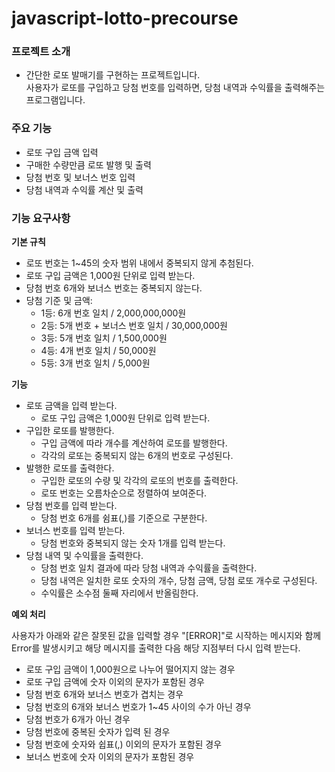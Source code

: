 # javascript-lotto-precourse

### 프로젝트 소개

- 간단한 로또 발매기를 구현하는 프로젝트입니다.  
  사용자가 로또를 구입하고 당첨 번호를 입력하면, 당첨 내역과 수익률을 출력해주는 프로그램입니다.

### 주요 기능

- 로또 구입 금액 입력
- 구매한 수량만큼 로또 발행 및 출력
- 당첨 번호 및 보너스 번호 입력
- 당첨 내역과 수익률 계산 및 출력

### 기능 요구사항

**기본 규칙**

- 로또 번호는 1~45의 숫자 범위 내에서 중복되지 않게 추첨된다.
- 로또 구입 금액은 1,000원 단위로 입력 받는다.
- 당첨 번호 6개와 보너스 번호는 중복되지 않는다.
- 당첨 기준 및 금액:
  - 1등: 6개 번호 일치 / 2,000,000,000원
  - 2등: 5개 번호 + 보너스 번호 일치 / 30,000,000원
  - 3등: 5개 번호 일치 / 1,500,000원
  - 4등: 4개 번호 일치 / 50,000원
  - 5등: 3개 번호 일치 / 5,000원

**기능**

- 로또 금액을 입력 받는다.
  - 로또 구입 금액은 1,000원 단위로 입력 받는다.
- 구입한 로또를 발행한다.
  - 구입 금액에 따라 개수를 계산하여 로또를 발행한다.
  - 각각의 로또는 중복되지 않는 6개의 번호로 구성된다.
- 발행한 로또를 출력한다.
  - 구입한 로또의 수량 및 각각의 로또의 번호를 출력한다.
  - 로또 번호는 오름차순으로 정렬하여 보여준다.
- 당첨 번호를 입력 받는다.
  - 당첨 번호 6개를 쉼표(,)를 기준으로 구분한다.
- 보너스 번호를 입력 받는다.
  - 당첨 번호와 중복되지 않는 숫자 1개를 입력 받는다.
- 당첨 내역 및 수익률을 출력한다.
  - 당첨 번호 일치 결과에 따라 당첨 내역과 수익률을 출력한다.
  - 당첨 내역은 일치한 로또 숫자의 개수, 당첨 금액, 당첨 로또 개수로 구성된다.
  - 수익률은 소수점 둘째 자리에서 반올림한다.

**예외 처리**

사용자가 아래와 같은 잘못된 값을 입력할 경우 "[ERROR]"로 시작하는 메시지와 함께 Error를 발생시키고 해당 메시지를 출력한 다음 해당 지점부터 다시 입력 받는다.

- 로또 구입 금액이 1,000원으로 나누어 떨어지지 않는 경우
- 로또 구입 금액에 숫자 이외의 문자가 포함된 경우
- 당첨 번호 6개와 보너스 번호가 겹치는 경우
- 당첨 번호의 6개와 보너스 번호가 1~45 사이의 수가 아닌 경우
- 당첨 번호가 6개가 아닌 경우
- 당첨 번호에 중복된 숫자가 입력 된 경우
- 당첨 번호에 숫자와 쉽표(,) 이외의 문자가 포함된 경우
- 보너스 번호에 숫자 이외의 문자가 포함된 경우
